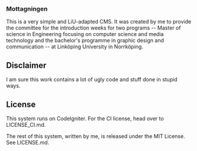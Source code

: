 ### Mottagningen

This is a very simple and LiU-adapted CMS. It was created by me to provide the committee for the introduction weeks for two programs -- Master of science in Engineering focusing on computer science and media technology and the bachelor's programme in graphic design and communication -- at Linköping University in Norrköping.


## Disclaimer
I am sure this work contains a lot of ugly code and stuff done in stupid ways.

## License
This system runs on CodeIgniter. For the CI license, head over to LICENSE_CI.md.

The rest of this system, written by me, is released under the MIT License. See LICENSE.md.
